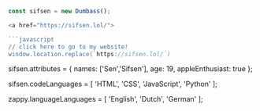 ```javascript
const sifsen = new Dumbass();

<a href="https://sifsen.lol/">

```javascript
// click here to go to my website!
window.location.replace(`https://sifsen.lol/`)

```
</a>

sifsen.attributes = {
  names: ['Sen','Sifsen'],
  age: 19,
  appleEnthusiast: true
};

sifsen.codeLanguages = [
  'HTML',
  'CSS',
  'JavaScript',
  'Python'
];

zappy.languageLanguages = [
  'English',
  'Dutch',
  'German'
];
```
